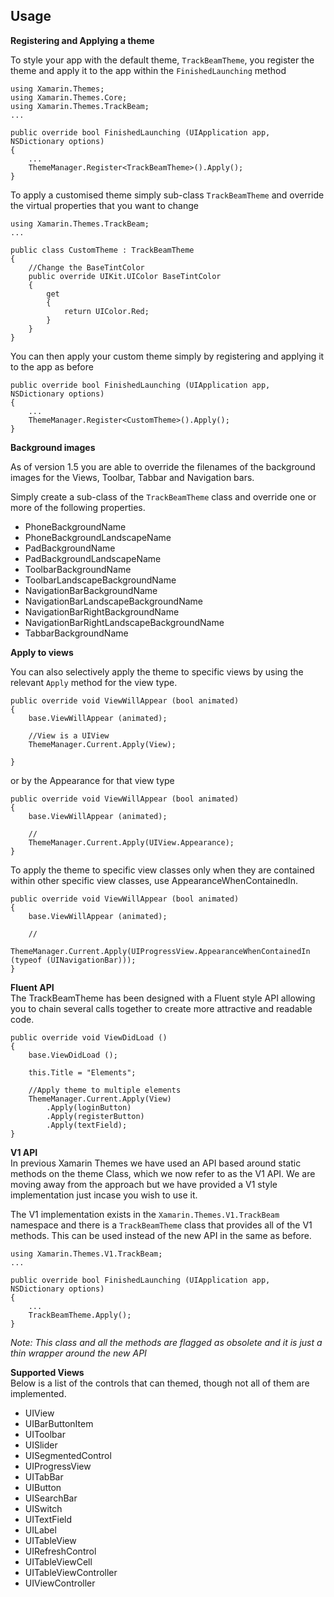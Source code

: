## Usage  

**Registering and Applying a theme**

To style your app with the default theme, `TrackBeamTheme`, you register the theme and apply it to the app within the `FinishedLaunching` method

	using Xamarin.Themes;
	using Xamarin.Themes.Core;
	using Xamarin.Themes.TrackBeam;
	...
	
	public override bool FinishedLaunching (UIApplication app, NSDictionary options)
	{
		...
		ThemeManager.Register<TrackBeamTheme>().Apply();
	}


To apply a customised theme simply sub-class `TrackBeamTheme` and override the virtual properties that you want to change

	using Xamarin.Themes.TrackBeam;
	...
	
	public class CustomTheme : TrackBeamTheme
	{
		//Change the BaseTintColor
		public override UIKit.UIColor BaseTintColor
		{
			get
			{
				return UIColor.Red;
			}
		}
	}
 
 You can then apply your custom theme simply by registering and applying it to the app as before
 
	public override bool FinishedLaunching (UIApplication app, NSDictionary options)
	{
		...
		ThemeManager.Register<CustomTheme>().Apply();
	}

**Background images**

As of version 1.5 you are able to override the filenames of the background images for the Views, Toolbar, Tabbar and Navigation bars.

Simply create a sub-class of the `TrackBeamTheme` class and override one or more of the following properties.

 - PhoneBackgroundName
 - PhoneBackgroundLandscapeName
 - PadBackgroundName
 - PadBackgroundLandscapeName
 - ToolbarBackgroundName
 - ToolbarLandscapeBackgroundName
 - NavigationBarBackgroundName
 - NavigationBarLandscapeBackgroundName
 - NavigationBarRightBackgroundName
 - NavigationBarRightLandscapeBackgroundName
 - TabbarBackgroundName


**Apply to views**  

You can also selectively apply the theme to specific views by using the relevant `Apply` method for the view type.

	public override void ViewWillAppear (bool animated)
	{
		base.ViewWillAppear (animated);
		
		//View is a UIView
		ThemeManager.Current.Apply(View);
	
	}

or by the Appearance for that view type

	public override void ViewWillAppear (bool animated)
	{
		base.ViewWillAppear (animated);
		
		//
		ThemeManager.Current.Apply(UIView.Appearance);
	}
	
To apply the theme to specific view classes only when they are contained within other specific view classes, use AppearanceWhenContainedIn.

	public override void ViewWillAppear (bool animated)
	{
		base.ViewWillAppear (animated);
		
		//
		ThemeManager.Current.Apply(UIProgressView.AppearanceWhenContainedIn (typeof (UINavigationBar)));
	}  

**Fluent API**  
The TrackBeamTheme has been designed with a Fluent style API allowing you to chain several calls together to create more attractive and readable code.

	public override void ViewDidLoad ()
	{
		base.ViewDidLoad ();
		
		this.Title = "Elements";
		
		//Apply theme to multiple elements
		ThemeManager.Current.Apply(View)
			.Apply(loginButton)
			.Apply(registerButton)
			.Apply(textField);
	}

**V1 API**  
In previous Xamarin Themes we have used an API based around static methods on the theme Class, which we now refer to as the V1 API.  We are moving away from the approach but we have provided a V1 style implementation just incase you wish to use it.

The V1 implementation exists in the `Xamarin.Themes.V1.TrackBeam` namespace and there is a `TrackBeamTheme` class that provides all of the V1 methods.  This can be used instead of the new API in the same as before.

	using Xamarin.Themes.V1.TrackBeam;
	...
	
	public override bool FinishedLaunching (UIApplication app, NSDictionary options)
	{
		...
		TrackBeamTheme.Apply();
	}

*Note: This class and all the methods are flagged as obsolete and it is just a thin wrapper around the new API* 

**Supported Views**  
Below is a list of the controls that can themed, though not all of them are implemented. 
 
 - UIView  
 - UIBarButtonItem  
 - UIToolbar  
 - UISlider  
 - UISegmentedControl  
 - UIProgressView  
 - UITabBar  
 - UIButton  
 - UISearchBar  
 - UISwitch  
 - UITextField  
 - UILabel  
 - UITableView
 - UIRefreshControl
 - UITableViewCell
 - UITableViewController
 - UIViewController
 

